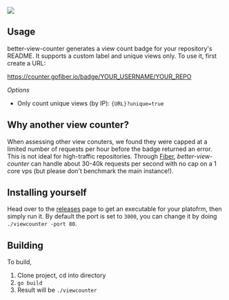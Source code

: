 ![](http://counter.gofiber.io/badge/hi019/better-view-counter)

## Usage
better-view-counter generates a view count badge for your repository's README. It supports a custom label and unique views only. To use it, first create a URL:

https://counter.gofiber.io/badge/YOUR_USERNAME/YOUR_REPO

*Options*
* Only count unique views (by IP): `{URL}?unique=true`


## Why another view counter?
When assessing other view conuters, we found they were capped at a limited number of requests per hour before the badge returned an error. This is not ideal for high-traffic repositories. Through [Fiber](https://gofiber.io), *better-view-counter* can handle about 30-40k requests per second with no cap on a 1 core vps (but please don't benchmark the main instance!).

## Installing yourself
Head over to the [releases](https://github.com/hi019/better-view-counter/releases) page to get an executable for your platofrm, then simply run it. By default the port is set to `3000`, you can change it by doing `./viewcounter -port 80`.

## Building 
To build,
1. Clone project, cd into directory
2. `go build`
3. Result will be `./viewcounter`